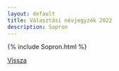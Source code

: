 ```yaml
---
layout: default
title: Választási névjegyzék 2022
description: Sopron
---
```


{% include Sopron.html %}

[Vissza](./)